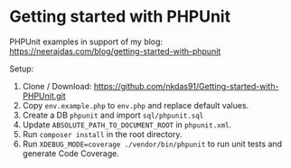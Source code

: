 # Getting started with PHPUnit

PHPUnit examples in support of my blog:  
https://neerajdas.com/blog/getting-started-with-phpunit

Setup:
1. Clone / Download: https://github.com/nkdas91/Getting-started-with-PHPUnit.git
2. Copy ```env.example.php``` to ```env.php``` and replace default values.
3. Create a DB ```phpunit``` and import ```sql/phpunit.sql```
4. Update ```ABSOLUTE_PATH_TO_DOCUMENT_ROOT``` in ```phpunit.xml```.
5. Run ```composer install``` in the root directory.
6. Run ```XDEBUG_MODE=coverage ./vendor/bin/phpunit``` to run unit tests and generate Code Coverage.
